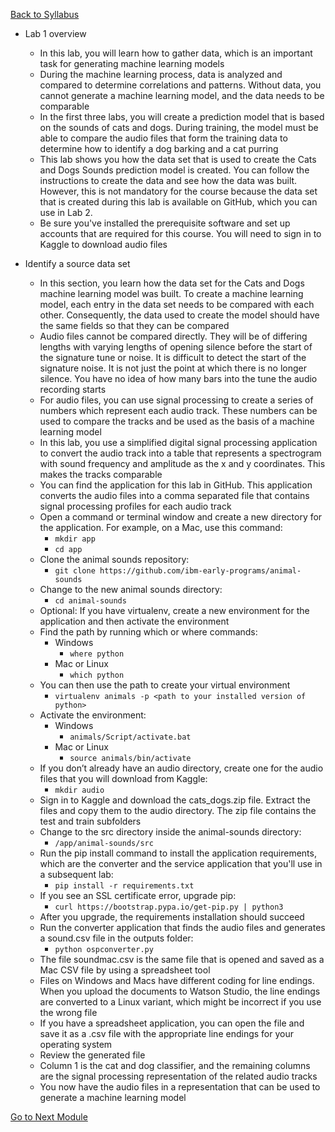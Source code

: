 [Back to Syllabus](./README.md#course-syllabus)

- Lab 1 overview
    - In this lab, you will learn how to gather data, which is an important task for generating machine learning models
    - During the machine learning process, data is analyzed and compared to determine correlations and patterns. Without data, you cannot generate a machine learning model, and the data needs to be comparable
    - In the first three labs, you will create a prediction model that is based on the sounds of cats and dogs. During training, the model must be able to compare the audio files that form the training data to determine how to identify a dog barking and a cat purring
    - This lab shows you how the data set that is used to create the Cats and Dogs Sounds prediction model is created. You can follow the instructions to create the data and see how the data was built. However, this is not mandatory for the course because the data set that is created during this lab is available on GitHub, which you can use in Lab 2.
    - Be sure you've installed the prerequisite software and set up accounts that are required for this course. You will need to sign in to Kaggle to download audio files

- Identify a source data set
    - In this section, you learn how the data set for the Cats and Dogs machine learning model was built. To create a machine learning model, each entry in the data set needs to be compared with each other. Consequently, the data used to create the model should have the same fields so that they can be compared
    - Audio files cannot be compared directly. They will be of differing lengths with varying lengths of opening silence before the start of the signature tune or noise. It is difficult to detect the start of the signature noise. It is not just the point at which there is no longer silence. You have no idea of how many bars into the tune the audio recording starts
    - For audio files, you can use signal processing to create a series of numbers which represent each audio track. These numbers can be used to compare the tracks and be used as the basis of a machine learning model
    - In this lab, you use a simplified digital signal processing application to convert the audio track into a table that represents a spectrogram with sound frequency and amplitude as the x and y coordinates. This makes the tracks comparable
    - You can find the application for this lab in GitHub. This application converts the audio files into a comma separated file that contains signal processing profiles for each audio track
    - Open a command or terminal window and create a new directory for the application. For example, on a Mac, use this command: 
        - ```mkdir app```
        - ```cd app```
    - Clone the animal sounds repository:
        - ```git clone https://github.com/ibm-early-programs/animal-sounds```
    - Change to the new animal sounds directory:
        - ```cd animal-sounds```
    - Optional: If you have virtualenv, create a new environment for the application and then activate the environment
    - Find the path by running which or where commands:
        - Windows
            - ```where python```
        - Mac or Linux
            - ```which python```
    - You can then use the path to create your virtual environment
        - ```virtualenv animals -p <path to your installed version of python> ```
    - Activate the environment:
        - Windows
            - ```animals/Script/activate.bat```
        - Mac or Linux
            - ```source animals/bin/activate```
    - If you don’t already have an audio directory, create one for the audio files that you will download from Kaggle:
        - ```mkdir audio```
    - Sign in to Kaggle and download the cats_dogs.zip file. Extract the files and copy them to the audio directory. The zip file contains the test and train subfolders
    - Change to the src directory inside the animal-sounds directory:
        - ```/app/animal-sounds/src```
    - Run the pip install command to install the application requirements, which are the converter and the service application that you'll use in a subsequent lab:
        - ```pip install -r requirements.txt```
    - If you see an SSL certificate error, upgrade pip:
        - ```curl https://bootstrap.pypa.io/get-pip.py | python3```
    - After you upgrade, the requirements installation should succeed
    - Run the converter application that finds the audio files and generates a sound.csv file in the outputs folder:
        - ```python ospconverter.py```
    - The file soundmac.csv is the same file that is opened and saved as a Mac CSV file by using a spreadsheet tool
    - Files on Windows and Macs have different coding for line endings. When you upload the documents to Watson Studio, the line endings are converted to a Linux variant, which might be incorrect if you use the wrong file
    - If you have a spreadsheet application, you can open the file and save it as a .csv file with the appropriate line endings for your operating system
    - Review the generated file
    - Column 1 is the cat and dog classifier, and the remaining columns are the signal processing representation of the related audio tracks
    - You now have the audio files in a representation that can be used to generate a machine learning model

[Go to Next Module](./3_Build_a_Machine_Learning_Model.md)